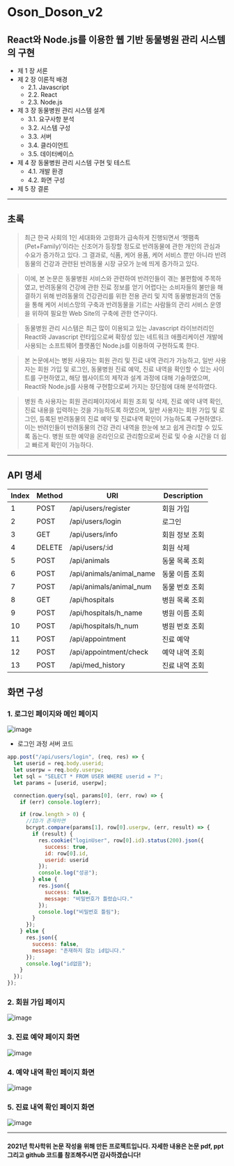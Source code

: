 # Oson_Doson_v2

## React와 Node.js를 이용한 웹 기반 동물병원 관리 시스템의 구현

- 제 1 장 서론
- 제 2 장 이론적 배경
  - 2.1. Javascript
  - 2.2. React
  - 2.3. Node.js
- 제 3 장 동물병원 관리 시스템 설계
  - 3.1. 요구사항 분석
  - 3.2. 시스템 구성
  - 3.3. 서버
  - 3.4. 클라이언트
  - 3.5. 데이터베이스
- 제 4 장 동물병원 관리 시스템 구현 및 테스트
  - 4.1. 개발 환경
  - 4.2. 화면 구성
- 제 5 장 결론

---

## 초록

> 최근 한국 사회의 1인 세대화와 고령화가 급속하게 진행되면서 ‘펫팸족(Pet+Family)’이라는 신조어가 등장할 정도로 반려동물에 관한 개인의 관심과 수요가 증가하고 있다. 그 결과로, 식품, 케어 용품, 케어 서비스 뿐만 아니라 반려동물의 건강과 관련된 반려동물 시장 규모가 눈에 띄게 증가하고 있다.

> 이에, 본 논문은 동물병원 서비스와 관련하여 반려인들이 겪는 불편함에 주목하였고, 반려동물의 건강에 관한 진료 정보를 얻기 어렵다는 소비자들의 불만을 해결하기 위해 반려동물의 건강관리를 위한 전용 관리 및 지역 동물병원과의 연동을 통해 케어 서비스망의 구축과 반려동물을 기르는 사람들의 관리 서비스 운영을 위하여 필요한 Web Site의 구축에 관한 연구이다.

> 동물병원 관리 시스템은 최근 많이 이용되고 있는 Javascript 라이브러리인 React와 Javascript 런타임으로써 확장성 있는 네트워크 애플리케이션 개발에 사용되는 소프트웨어 플랫폼인 Node.js를 이용하여 구현하도록 한다.

> 본 논문에서는 병원 사용자는 회원 관리 및 진료 내역 관리가 가능하고, 일반 사용자는 회원 가입 및 로그인, 동물병원 진료 예약, 진료 내역을 확인할 수 있는 사이트를 구현하였고, 해당 웹사이트의 제작과 설계 과정에 대해 기술하였으며, React와 Node.js를 사용해 구현함으로써 가지는 장단점에 대해 분석하였다.

> 병원 측 사용자는 회원 관리페이지에서 회원 조회 및 삭제, 진료 예약 내역 확인, 진료 내용을 입력하는 것을 가능하도록 하였으며, 일반 사용자는 회원 가입 및 로그인, 등록된 반려동물의 진료 예약 및 진료내역 확인이 가능하도록 구현하였다. 이는 반려인들이 반려동물의 건강 관리 내역을 한눈에 보고 쉽게 관리할 수 있도록 돕는다. 병원 또한 예약을 온라인으로 관리함으로써 진료 및 수술 시간을 더 쉽고 빠르게 확인이 가능하다.

---

## API 명세

| Index | Method | URI                      | Description    |
| ----- | ------ | ------------------------ | -------------- |
| 1     | POST   | /api/users/register      | 회원 가입      |
| 2     | POST   | /api/users/login         | 로그인         |
| 3     | GET    | /api/users/info          | 회원 정보 조회 |
| 4     | DELETE | /api/users/:id           | 회원 삭제      |
| 5     | POST   | /api/animals             | 동물 목록 조회 |
| 6     | POST   | /api/animals/animal_name | 동물 이름 조회 |
| 7     | POST   | /api/animals/animal_num  | 동물 번호 조회 |
| 8     | GET    | /api/hospitals           | 병원 목록 조회 |
| 9     | POST   | /api/hospitals/h_name    | 병원 이름 조회 |
| 10    | POST   | /api/hospitals/h_num     | 병원 번호 조회 |
| 11    | POST   | /api/appointment         | 진료 예약      |
| 12    | POST   | /api/appointment/check   | 예약 내역 조회 |
| 13    | POST   | /api/med_history         | 진료 내역 조회 |

## 화면 구성

### 1. 로그인 페이지와 메인 페이지

![image](https://user-images.githubusercontent.com/76952602/140646702-29cb8953-34c1-4d24-8f05-68ed4a81456e.png)

- 로그인 과정 서버 코드

```javascript
app.post("/api/users/login", (req, res) => {
  let userid = req.body.userid;
  let userpw = req.body.userpw;
  let sql = "SELECT * FROM USER WHERE userid = ?";
  let params = [userid, userpw];

  connection.query(sql, params[0], (err, row) => {
    if (err) console.log(err);

    if (row.length > 0) {
      //ID가 존재하면
      bcrypt.compare(params[1], row[0].userpw, (err, result) => {
        if (result) {
          res.cookie("loginUser", row[0].id).status(200).json({
            success: true,
            id: row[0].id,
            userid: userid
          });
          console.log("성공");
        } else {
          res.json({
            success: false,
            message: "비밀번호가 틀렸습니다."
          });
          console.log("비밀번호 틀림");
        }
      });
    } else {
      res.json({
        success: false,
        message: "존재하지 않는 id입니다."
      });
      console.log("id없음");
    }
  });
});
```

### 2. 회원 가입 페이지

![image](https://user-images.githubusercontent.com/76952602/140648067-b21d8b86-cf78-4e81-bdd1-fdd76ba5542c.png)

### 3. 진료 예약 페이지 화면

![image](https://user-images.githubusercontent.com/76952602/140647839-48168cc9-f24a-427a-bfb8-4512f788b17e.png)

### 4. 예약 내역 확인 페이지 화면

![image](https://user-images.githubusercontent.com/76952602/140647882-11a17002-40d4-413a-aaad-68d94b79d26a.png)

### 5. 진료 내역 확인 페이지 화면

![image](https://user-images.githubusercontent.com/76952602/140648136-a88a3946-eb7b-4eba-9880-2dd9b58115ef.png)

---

#### 2021년 학사학위 논문 작성을 위해 만든 프로젝트입니다. 자세한 내용은 논문 pdf, ppt 그리고 github 코드를 참조해주시면 감사하겠습니다!
